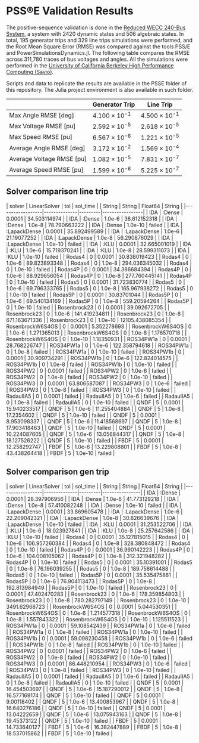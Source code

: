 # PSS®E Validation Results

The positive-sequence validation is done in the [Reduced WECC 240-Bus System](https://ieeexplore.ieee.org/document/9299666), a system with 2420 dynamic states and 506 algebraic states. In total, 195 generator trips and 329 line trips simulations were performed, and the Root Mean Square Error (RMSE) was compared against the tools PSS/E and PowerSimulationsDynamics.jl. The following table compares the RMSE across 311,780 traces of bus voltages and angles. All the simulations were performed in the [University of California Berkeley High Performance Computing (Savio)](https://research-it.berkeley.edu/services-projects/high-performance-computing-savio).

Scripts and data to replicate the results are available in the PSSE folder of this repository. The Julia project environment is also available in such folder.

|                           | Generator Trip             | Line Trip                  |
|---------------------------|----------------------------|----------------------------|
| Max Angle RMSE [deg]      | 4.100 × 10<sup>-1</sup> | 4.500 × 10<sup>-1</sup> |
| Max Voltage RMSE [pu]     | 2.592 × 10<sup>-5</sup> | 2.618 × 10<sup>-5</sup> |
| Max Speed RMSE [pu]       | 6.567 × 10<sup>-6</sup> | 1.221 × 10<sup>-5</sup> |
| Average Angle RMSE [deg]  | 3.172 × 10<sup>-2</sup> | 1.569 × 10<sup>-4</sup> |
| Average Voltage RMSE [pu] | 1.082 × 10<sup>-5</sup> | 7.831 × 10<sup>-7</sup> |
| Average Speed RMSE [pu]   | 1.599 × 10<sup>-6</sup> | 5.225 × 10<sup>-7</sup> |

## Solver comparison line trip

|           solver | LinearSolver |     tol |        sol_time |
|           String |       String | Float64 |          String |
|------------------|--------------|---------|-----------------|
|              IDA |       :Dense |  0.0001 |    34.503114974 |
|              IDA |       :Dense |  1.0e-6 |    38.612152318 |
|              IDA |       :Dense |  1.0e-8 |    78.790663222 |
|              IDA |       :Dense | 1.0e-10 |          failed |
|              IDA | :LapackDense |  0.0001 |    35.892499589 |
|              IDA | :LapackDense |  1.0e-6 |     21.19077252 |
|              IDA | :LapackDense |  1.0e-8 |    56.290876029 |
|              IDA | :LapackDense | 1.0e-10 |          failed |
|              IDA |         :KLU |  0.0001 |    32.665001019 |
|              IDA |         :KLU |  1.0e-6 |    15.719370241 |
|              IDA |         :KLU |  1.0e-8 |    28.599311073 |
|              IDA |         :KLU | 1.0e-10 |          failed |
|           Rodas4 |            0 |  0.0001 |    30.838019423 |
|           Rodas4 |            0 |  1.0e-6 |    89.823893348 |
|           Rodas4 |            0 |  1.0e-8 |   294.036345032 |
|           Rodas4 |            0 | 1.0e-10 |          failed |
|          Rodas4P |            0 |  0.0001 |    34.386684394 |
|          Rodas4P |            0 |  1.0e-6 |    88.929656054 |
|          Rodas4P |            0 |  1.0e-8 |   277.760445141 |
|          Rodas4P |            0 | 1.0e-10 |          failed |
|           Rodas5 |            0 |  0.0001 |    31.723830774 |
|           Rodas5 |            0 |  1.0e-6 |    69.796333765 |
|           Rodas5 |            0 |  1.0e-8 |   165.967938272 |
|           Rodas5 |            0 | 1.0e-10 |          failed |
|          Rodas5P |            0 |  0.0001 |     30.83701044 |
|          Rodas5P |            0 |  1.0e-6 |    69.540134169 |
|          Rodas5P |            0 |  1.0e-8 |    559.20594264 |
|          Rodas5P |            0 | 1.0e-10 |          failed |
|     Rosenbrock23 |            0 |  0.0001 |    39.092672705 |
|     Rosenbrock23 |            0 |  1.0e-6 |   141.419234811 |
|     Rosenbrock23 |            0 |  1.0e-8 |   671.163671336 |
|     Rosenbrock23 |            0 | 1.0e-10 | 12105.438085354 |
| RosenbrockW6S4OS |            0 |  0.0001 |     5.352278693 |
| RosenbrockW6S4OS |            0 |  1.0e-6 |     1.271365013 |
| RosenbrockW6S4OS |            0 |  1.0e-8 |     1.176570718 |
| RosenbrockW6S4OS |            0 | 1.0e-10 |      1.18350931 |
|        ROS34PW1a |            0 |  0.0001 |    28.768226747 |
|        ROS34PW1a |            0 |  1.0e-6 |   122.358794618 |
|        ROS34PW1a |            0 |  1.0e-8 |          failed |
|        ROS34PW1a |            0 | 1.0e-10 |          failed |
|        ROS34PW1b |            0 |  0.0001 |    30.909734291 |
|        ROS34PW1b |            0 |  1.0e-6 |   122.824014575 |
|        ROS34PW1b |            0 |  1.0e-8 |          failed |
|        ROS34PW1b |            0 | 1.0e-10 |          failed |
|         ROS34PW2 |            0 |  0.0001 |          failed |
|         ROS34PW2 |            0 |  1.0e-6 |          failed |
|         ROS34PW2 |            0 |  1.0e-8 |          failed |
|         ROS34PW2 |            0 | 1.0e-10 |          failed |
|         ROS34PW3 |            0 |  0.0001 |    63.806587087 |
|         ROS34PW3 |            0 |  1.0e-6 |          failed |
|         ROS34PW3 |            0 |  1.0e-8 |          failed |
|         ROS34PW3 |            0 | 1.0e-10 |          failed |
|        RadauIIA5 |            0 |  0.0001 |          failed |
|        RadauIIA5 |            0 |  1.0e-6 |          failed |
|        RadauIIA5 |            0 |  1.0e-8 |          failed |
|        RadauIIA5 |            0 | 1.0e-10 |          failed |
|             QNDF |            5 |  0.0001 |    15.940233517 |
|             QNDF |            5 |  1.0e-6 |    11.255404884 |
|             QNDF |            5 |  1.0e-8 |      17.2354602 |
|             QNDF |            5 | 1.0e-10 |          failed |
|             QNDF |            5 |  0.0001 |     8.953098337 |
|             QNDF |            5 |  1.0e-6 |    11.418568697 |
|             QNDF |            5 |  1.0e-8 |    17.903418463 |
|             QNDF |            5 | 1.0e-10 |          failed |
|             QNDF |            5 |  0.0001 |    10.224087605 |
|             QNDF |            5 |  1.0e-6 |    13.056844317 |
|             QNDF |            5 |  1.0e-8 |    18.127526222 |
|             QNDF |            5 | 1.0e-10 |          failed |
|             FBDF |            5 |  0.0001 |    12.258292747 |
|             FBDF |            5 |  1.0e-6 |    13.229808801 |
|             FBDF |            5 |  1.0e-8 |    43.438264418 |
|             FBDF |            5 | 1.0e-10 |          failed |

## Solver comparison gen trip

|           solver | LinearSolver |     tol |       sol_time |
|           String |       String | Float64 |         String |
|------------------|--------------|---------|----------------|
|              IDA |       :Dense |  0.0001 |   28.397906956 |
|              IDA |       :Dense |  1.0e-6 |   41.773129218 |
|              IDA |       :Dense |  1.0e-8 |   57.410082248 |
|              IDA |       :Dense | 1.0e-10 |         failed |
|              IDA | :LapackDense |  0.0001 |   33.869605478 |
|              IDA | :LapackDense |  1.0e-6 |   22.209042321 |
|              IDA | :LapackDense |  1.0e-8 |   30.826639676 |
|              IDA | :LapackDense | 1.0e-10 |         failed |
|              IDA |         :KLU |  0.0001 |   31.253522706 |
|              IDA |         :KLU |  1.0e-6 |   18.023927841 |
|              IDA |         :KLU |  1.0e-8 |   25.257642586 |
|              IDA |         :KLU | 1.0e-10 |         failed |
|           Rodas4 |            0 |  0.0001 |   35.127815015 |
|           Rodas4 |            0 |  1.0e-6 |  106.957260384 |
|           Rodas4 |            0 |  1.0e-8 |  328.380848472 |
|           Rodas4 |            0 | 1.0e-10 |         failed |
|          Rodas4P |            0 |  0.0001 |   36.990142223 |
|          Rodas4P |            0 |  1.0e-6 |  104.008105062 |
|          Rodas4P |            0 |  1.0e-8 |  312.321948282 |
|          Rodas4P |            0 | 1.0e-10 |         failed |
|           Rodas5 |            0 |  0.0001 |    35.10391001 |
|           Rodas5 |            0 |  1.0e-6 |   76.196039255 |
|           Rodas5 |            0 |  1.0e-8 |  189.758614488 |
|           Rodas5 |            0 | 1.0e-10 |         failed |
|          Rodas5P |            0 |  0.0001 |   35.535475861 |
|          Rodas5P |            0 |  1.0e-6 |   76.904113473 |
|          Rodas5P |            0 |  1.0e-8 |  192.813984949 |
|          Rodas5P |            0 | 1.0e-10 |         failed |
|     Rosenbrock23 |            0 |  0.0001 |   47.402470283 |
|     Rosenbrock23 |            0 |  1.0e-6 |  178.359854803 |
|     Rosenbrock23 |            0 |  1.0e-8 |  780.282797149 |
|     Rosenbrock23 |            0 | 1.0e-10 |  3491.62968723 |
| RosenbrockW6S4OS |            0 |  0.0001 |    5.044530351 |
| RosenbrockW6S4OS |            0 |  1.0e-6 |    1.214577318 |
| RosenbrockW6S4OS |            0 |  1.0e-8 |    1.557843322 |
| RosenbrockW6S4OS |            0 | 1.0e-10 |    1.125511523 |
|        ROS34PW1a |            0 |  0.0001 |   59.108542439 |
|        ROS34PW1a |            0 |  1.0e-6 |         failed |
|        ROS34PW1a |            0 |  1.0e-8 |         failed |
|        ROS34PW1a |            0 | 1.0e-10 |         failed |
|        ROS34PW1b |            0 |  0.0001 |   59.098230458 |
|        ROS34PW1b |            0 |  1.0e-6 |         failed |
|        ROS34PW1b |            0 |  1.0e-8 |         failed |
|        ROS34PW1b |            0 | 1.0e-10 |         failed |
|         ROS34PW2 |            0 |  0.0001 |         failed |
|         ROS34PW2 |            0 |  1.0e-6 |         failed |
|         ROS34PW2 |            0 |  1.0e-8 |         failed |
|         ROS34PW2 |            0 | 1.0e-10 |         failed |
|         ROS34PW3 |            0 |  0.0001 |   86.448210954 |
|         ROS34PW3 |            0 |  1.0e-6 |         failed |
|         ROS34PW3 |            0 |  1.0e-8 |         failed |
|         ROS34PW3 |            0 | 1.0e-10 |         failed |
|        RadauIIA5 |            0 |  0.0001 |         failed |
|        RadauIIA5 |            0 |  1.0e-6 |         failed |
|        RadauIIA5 |            0 |  1.0e-8 |         failed |
|        RadauIIA5 |            0 | 1.0e-10 |         failed |
|             QNDF |            5 |  0.0001 |   16.454503697 |
|             QNDF |            5 |  1.0e-6 |   15.187290012 |
|             QNDF |            5 |  1.0e-8 |   16.577169174 |
|             QNDF |            5 | 1.0e-10 |         failed |
|             QNDF |            5 |  0.0001 |     9.00118402 |
|             QNDF |            5 |  1.0e-6 |   13.400853967 |
|             QNDF |            5 |  1.0e-8 |   16.640276186 |
|             QNDF |            5 | 1.0e-10 |         failed |
|             QNDF |            5 |  0.0001 |    13.04222659 |
|             QNDF |            5 |  1.0e-6 |   13.075943163 |
|             QNDF |            5 |  1.0e-8 |    19.45373122 |
|             QNDF |            5 | 1.0e-10 |         failed |
|             FBDF |            5 |  0.0001 |   14.733640127 |
|             FBDF |            5 |  1.0e-6 |   16.382447889 |
|             FBDF |            5 |  1.0e-8 |   18.537015862 |
|             FBDF |            5 | 1.0e-10 |         failed |

